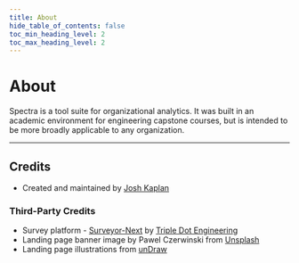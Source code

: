 ```yaml
---
title: About
hide_table_of_contents: false
toc_min_heading_level: 2
toc_max_heading_level: 2
---
```


# About

Spectra is a tool suite for organizational analytics. It was built in an
academic environment for engineering capstone courses, but is intended to be 
more broadly applicable to any organization.

---

## Credits

- Created and maintained by [Josh Kaplan](https://jdkaplan.com)


### Third-Party Credits

- Survey platform - [Surveyor-Next](https://surveyor-next.apps.triple.engineering/) by [Triple Dot Engineering](https://triple.engineering)
- Landing page banner image by Pawel Czerwinski from [Unsplash](https://unsplash.com/photos/NTYYL9Eb9y8)
- Landing page illustrations from [unDraw](https://undraw.co/)